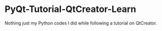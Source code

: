 # PyQt-Tutorial-QtCreator-Learn
Nothing just my Python codes I did while following a tutorial on QtCreator. 
